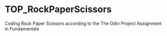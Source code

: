 # TOP_RockPaperScissors
Coding Rock Paper Scissors according to the The Odin Project Assignment in Fundamentals
